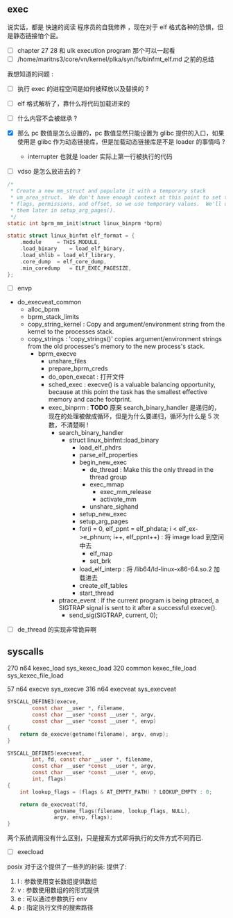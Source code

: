 ## exec
说实话，都是 快速的阅读 程序员的自我修养 ，现在对于 elf 格式各种的恐惧，但是静态链接怕个屁。

- [ ]  chapter 27 28 和 ulk execution program 那个可以一起看
- [ ] /home/maritns3/core/vn/kernel/plka/syn/fs/binfmt_elf.md 之前的总结

我想知道的问题 :
- [ ] 执行 exec 的进程空间是如何被释放以及替换的 ? 
- [ ] elf 格式解析了，靠什么将代码加载进来的
- [ ] 什么内容不会被继承 ?

- [x] 那么 pc 数值是怎么设置的，pc 数值显然只能设置为 glibc 提供的入口，如果使用是 glibc 作为动态链接库，但是加载动态链接库是不是 loader 的事情吗 ?
  - interrupter 也就是 loader 实际上第一行被执行的代码

- [ ] vdso 是怎么放进去的 ?

```c
/*
 * Create a new mm_struct and populate it with a temporary stack
 * vm_area_struct.  We don't have enough context at this point to set the stack
 * flags, permissions, and offset, so we use temporary values.  We'll update
 * them later in setup_arg_pages().
 */
static int bprm_mm_init(struct linux_binprm *bprm)
```

```c
static struct linux_binfmt elf_format = {
	.module		= THIS_MODULE,
	.load_binary	= load_elf_binary,
	.load_shlib	= load_elf_library,
	.core_dump	= elf_core_dump,
	.min_coredump	= ELF_EXEC_PAGESIZE,
};
```

- [ ] envp

- do_execveat_common
  - alloc_bprm
  - bprm_stack_limits
  - copy_string_kernel : Copy and argument/environment string from the kernel to the processes stack.
  - copy_strings : 'copy_strings()' copies argument/environment strings from the old processes's memory to the new process's stack.
    - bprm_execve
      - unshare_files
      - prepare_bprm_creds
      - do_open_execat : 打开文件
      - sched_exec : execve() is a valuable balancing opportunity, because at this point the task has the smallest effective memory and cache footprint.
      - exec_binprm : **TODO** 原来 search_binary_handler 是递归的，现在的处理被做成循环，但是为什么要递归，循环为什么是 5 次数，不清楚啊 !
        - search_binary_handler
          - struct linux_binfmt::load_binary
            - load_elf_phdrs
            - parse_elf_properties
            - begin_new_exec
              - de_thread : Make this the only thread in the thread group
              - exec_mmap
                - exec_mm_release
                - activate_mm
              - unshare_sighand
            - setup_new_exec
            - setup_arg_pages
            - for(i = 0, elf_ppnt = elf_phdata; i < elf_ex->e_phnum; i++, elf_ppnt++) : 将 image load 到空间中去
              - elf_map
              - set_brk
            - load_elf_interp : 将 /lib64/ld-linux-x86-64.so.2 加载进去
            - create_elf_tables
            - start_thread
        - ptrace_event : If the current program is being ptraced, a SIGTRAP signal is sent to it after a successful execve().
          - send_sig(SIGTRAP, current, 0);

- [ ] de_thread 的实现非常诡异啊

## syscalls
270	n64	kexec_load			sys_kexec_load
320	common	kexec_file_load		sys_kexec_file_load

57	n64	execve			sys_execve
316	n64	execveat			sys_execveat

```c
SYSCALL_DEFINE3(execve,
		const char __user *, filename,
		const char __user *const __user *, argv,
		const char __user *const __user *, envp)
{
	return do_execve(getname(filename), argv, envp);
}

SYSCALL_DEFINE5(execveat,
		int, fd, const char __user *, filename,
		const char __user *const __user *, argv,
		const char __user *const __user *, envp,
		int, flags)
{
	int lookup_flags = (flags & AT_EMPTY_PATH) ? LOOKUP_EMPTY : 0;

	return do_execveat(fd,
			   getname_flags(filename, lookup_flags, NULL),
			   argv, envp, flags);
}
```
两个系统调用没有什么区别，只是搜索方式即将执行的文件方式不同而已.

- [ ] execload 


posix 对于这个提供了一些列的封装:
提供了:
1. l : 参数使用变长数组提供数组
2. v : 参数使用数组的的形式提供
3. e : 可以通过参数执行 env
4. p : 指定执行文件的搜索路径

[^1]: https://lwn.net/Articles/630727/
[^2]: https://lwn.net/Articles/631631/ : 应该算是分析的即为详细了吧!

